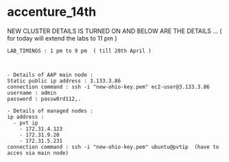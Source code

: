 # accenture_14th


NEW CLUSTER DETAILS IS TURNED ON AND BELOW ARE THE DETAILS ... ( for today will extend the labs to 11 pm )


```
LAB_TIMINGS : 1 pm to 9 pm  ( till 28th April )



- Details of AAP main node :
Static public ip address : 3.133.3.86
connection command : ssh -i "new-ohio-key.pem" ec2-user@3.133.3.86
username : admin
password : passw0rd112,.

- Details of managed nodes :
ip address :
  - pvt ip
    - 172.31.4.123
    - 172.31.9.20   
    - 172.31.5.231
connection command : ssh -i "new-ohio-key.pem" ubuntu@pvtip  (have to acces via main node)


```
